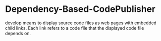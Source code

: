 # Dependency-Based-CodePublisher
develop means to display source code files as web pages with embedded child links. Each link refers to a code file that the displayed code file depends on.

